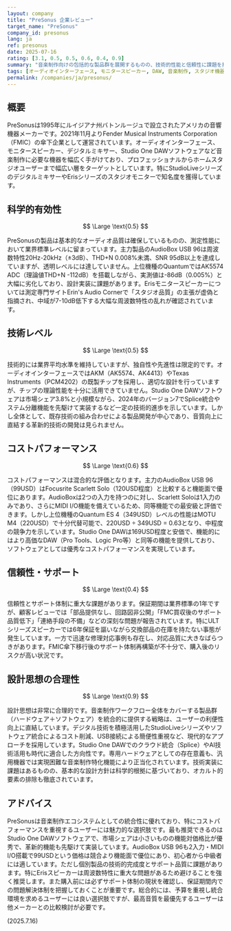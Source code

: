 ```yaml
---
layout: company
title: "PreSonus 企業レビュー"
target_name: "PreSonus"
company_id: presonus
lang: ja
ref: presonus
date: 2025-07-16
rating: [3.1, 0.5, 0.5, 0.6, 0.4, 0.9]
summary: "音楽制作向けの包括的な製品群を展開するものの、技術的性能と信頼性に課題を抱える音響機器メーカー"
tags: [オーディオインターフェース, モニタースピーカー, DAW, 音楽制作, スタジオ機器]
permalink: /companies/ja/presonus/
---
```


## 概要

PreSonusは1995年にルイジアナ州バトンルージュで設立されたアメリカの音響機器メーカーです。2021年11月よりFender Musical Instruments Corporation（FMIC）の傘下企業として運営されています。オーディオインターフェース、モニタースピーカー、デジタルミキサー、Studio One DAWソフトウェアなど音楽制作に必要な機器を幅広く手がけており、プロフェッショナルからホームスタジオユーザーまで幅広い層をターゲットとしています。特にStudioLiveシリーズのデジタルミキサーやErisシリーズのスタジオモニターで知名度を獲得しています。

## 科学的有効性

$$ \Large \text{0.5} $$

PreSonusの製品は基本的なオーディオ品質は確保しているものの、測定性能において業界標準レベルに留まっています。主力製品のAudioBox USB 96は周波数特性20Hz-20kHz（±3dB）、THD+N 0.008%未満、SNR 95dB以上を達成していますが、透明レベルには達していません。上位機種のQuantumではAK5574 ADC（理論値THD+N -112dB）を搭載しながら、実測値は-86dB（0.005%）と大幅に劣化しており、設計実装に課題があります。Erisモニタースピーカーについては測定専門サイトErin's Audio Cornerで「スタジオ品質」の主張が虚偽と指摘され、中域が7-10dB低下する大幅な周波数特性の乱れが確認されています。

## 技術レベル

$$ \Large \text{0.5} $$

技術的には業界平均水準を維持していますが、独自性や先進性は限定的です。オーディオインターフェースではAKM（AK5574、AK4413）やTexas Instruments（PCM4202）の既製チップを採用し、適切な設計を行っていますが、チップの理論性能を十分に活用できていません。Studio One DAWソフトウェアは市場シェア3.8%と小規模ながら、2024年のバージョン7でSplice統合やステム分離機能を先駆けて実装するなど一定の技術的進歩を示しています。しかし全体として、既存技術の組み合わせによる製品開発が中心であり、音質向上に直結する革新的技術の開発は見られません。

## コストパフォーマンス

$$ \Large \text{0.6} $$

コストパフォーマンスは混合的な評価となります。主力のAudioBox USB 96（99USD）はFocusrite Scarlett Solo（120USD程度）と比較すると機能面で優位にあります。AudioBoxは2つの入力を持つのに対し、Scarlett Soloは1入力のみであり、さらにMIDI I/O機能を備えているため、同等機能での最安級と評価できます。しかし上位機種のQuantum ES 4（349USD）レベルの性能はMOTU M4（220USD）で十分代替可能で、220USD ÷ 349USD = 0.63となり、中程度の競争力を示しています。Studio One DAWは169USD程度と安価で、機能的にはより高価なDAW（Pro Tools、Logic Pro等）と同等の機能を提供しており、ソフトウェアとしては優秀なコストパフォーマンスを実現しています。

## 信頼性・サポート

$$ \Large \text{0.4} $$

信頼性とサポート体制に重大な課題があります。保証期間は業界標準の1年ですが、顧客レビューでは「部品提供なし、回路図非公開」「FMC買収後のサポート品質低下」「連絡手段の不備」などの深刻な問題が報告されています。特にULTシリーズスピーカーでは6年保証を謳いながら交換部品の在庫を持たない事態が発生しています。一方で迅速な修理対応事例も存在し、対応品質に大きなばらつきがあります。FMIC傘下移行後のサポート体制再構築が不十分で、購入後のリスクが高い状況です。

## 設計思想の合理性

$$ \Large \text{0.9} $$

設計思想は非常に合理的です。音楽制作ワークフロー全体をカバーする製品群（ハードウェア＋ソフトウェア）を統合的に提供する戦略は、ユーザーの利便性向上に直結しています。デジタル技術を積極活用したStudioLiveシリーズやソフトウェア統合によるコスト削減、USB接続による簡便性重視など、現代的なアプローチを採用しています。Studio One DAWでのクラウド統合（Splice）やAI技術活用も時代に適合した方向性です。専用ハードウェアとしての存在意義も、汎用機器では実現困難な音楽制作特化機能により正当化されています。技術実装に課題はあるものの、基本的な設計方針は科学的根拠に基づいており、オカルト的要素の排除も徹底されています。

## アドバイス

PreSonusは音楽制作エコシステムとしての統合性に優れており、特にコストパフォーマンスを重視するユーザーには魅力的な選択肢です。最も推奨できるのはStudio One DAWソフトウェアで、市場シェアは小さいものの機能対価格比が優秀で、革新的機能も先駆けて実装しています。AudioBox USB 96も2入力・MIDI I/O搭載で99USDという価格は競合より機能面で優位にあり、初心者から中級者には適しています。ただし個別製品の技術的完成度とサポート品質に課題があります。特にErisスピーカーは周波数特性に重大な問題があるため避けることを強く推奨します。また購入前には必ずサポート体制の現状を確認し、保証期間内での問題解決体制を把握しておくことが重要です。総合的には、予算を重視し統合環境を求めるユーザーには良い選択肢ですが、最高音質を最優先するユーザーは他メーカーとの比較検討が必要です。

(2025.7.16)
